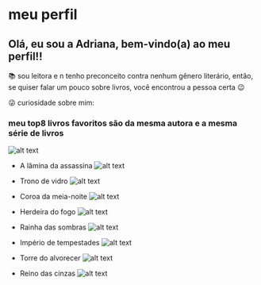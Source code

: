 # meu perfil
## Olá, eu sou a Adriana, bem-vindo(a) ao meu perfil!!

 :books: sou leitora e n tenho preconceito contra nenhum gênero literário, então, se quiser falar um pouco sobre livros, você encontrou a pessoa certa :wink:
 
:stuck_out_tongue_winking_eye:	curiosidade sobre mim:
 ### meu top8 livros favoritos são da mesma autora e a mesma série de livros

 ![alt text](image.png)
* A lâmina da assassina
![alt text](image-1.png)

* Trono de vidro
![alt text](image-2.png)

* Coroa da meia-noite
![alt text](image-3.png)

* Herdeira do fogo
![alt text](image-4.png)

* Rainha das sombras
![alt text](image-5.png)

* Império de tempestades
![alt text](image-6.png)

* Torre do alvorecer
![alt text](https://m.media-amazon.com/images/I/81SD36Ae9FL._SL1500_.jpg)

* Reino das cinzas
![alt text](https://m.media-amazon.com/images/I/81Gcf9U9trL._SL1500_.jpg)